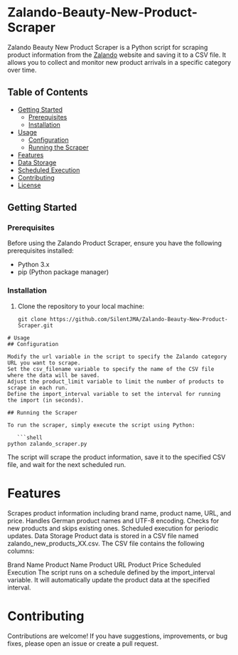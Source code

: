 # Zalando-Beauty-New-Product-Scraper

Zalando Beauty New Product Scraper is a Python script for scraping product information from the [Zalando](https://www.zalando.de/) website and saving it to a CSV file. It allows you to collect and monitor new product arrivals in a specific category over time.

## Table of Contents

- [Getting Started](#getting-started)
  - [Prerequisites](#prerequisites)
  - [Installation](#installation)
- [Usage](#usage)
  - [Configuration](#configuration)
  - [Running the Scraper](#running-the-scraper)
- [Features](#features)
- [Data Storage](#data-storage)
- [Scheduled Execution](#scheduled-execution)
- [Contributing](#contributing)
- [License](#license)

## Getting Started

### Prerequisites

Before using the Zalando Product Scraper, ensure you have the following prerequisites installed:

- Python 3.x
- pip (Python package manager)

### Installation

1. Clone the repository to your local machine:

   ```shell
   git clone https://github.com/SilentJMA/Zalando-Beauty-New-Product-Scraper.git
```
# Usage
## Configuration

Modify the url variable in the script to specify the Zalando category URL you want to scrape.
Set the csv_filename variable to specify the name of the CSV file where the data will be saved.
Adjust the product_limit variable to limit the number of products to scrape in each run.
Define the import_interval variable to set the interval for running the import (in seconds).

## Running the Scraper

To run the scraper, simply execute the script using Python:

   ```shell
python zalando_scraper.py
```

The script will scrape the product information, save it to the specified CSV file, and wait for the next scheduled run.

# Features

Scrapes product information including brand name, product name, URL, and price.
Handles German product names and UTF-8 encoding.
Checks for new products and skips existing ones.
Scheduled execution for periodic updates.
Data Storage
Product data is stored in a CSV file named zalando_new_products_XX.csv. The CSV file contains the following columns:

Brand Name
Product Name
Product URL
Product Price
Scheduled Execution
The script runs on a schedule defined by the import_interval variable. It will automatically update the product data at the specified interval.

# Contributing
Contributions are welcome! If you have suggestions, improvements, or bug fixes, please open an issue or create a pull request.
